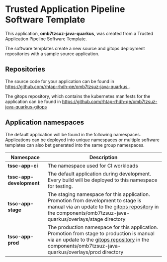 # Trusted Application Pipeline Software Template

This application, **omb7tzsuz-java-quarkus**, was created from a Trusted Application Pipeline Software Template.

The software templates create a new source and gitops deployment repositories with a sample source application. 

## Repositories

The source code for your application can be found in [https://github.com/rhtap-rhdh-qe/omb7tzsuz-java-quarkus ](https://github.com/rhtap-rhdh-qe/omb7tzsuz-java-quarkus ).
 
The gitops repository, which contains the kubernetes manifests for the application can be found in 
[https://github.com/rhtap-rhdh-qe/omb7tzsuz-java-quarkus-gitops ](https://github.com/rhtap-rhdh-qe/omb7tzsuz-java-quarkus-gitops ) 

## Application namespaces 

The default application will be found in the following namespaces. Applications can be deployed into unique namespaces or multiple software templates can also bet generated into the same group namespaces.  

|  Namespace   |  Description   |  
| -------- | -------- |
| **tssc-app-ci** | The namespace used for CI workloads |
| **tssc-app-development** | The default application during development. Every build will be deployed to this namespace for testing. |
| **tssc-app-stage** | The staging namespace for this application. Promotion from development to stage is manual via an update to the [gitops repository](https://github.com/rhtap-rhdh-qe/omb7tzsuz-java-quarkus-gitops ) in the components/omb7tzsuz-java-quarkus/overlays/stage directory |
| **tssc-app-prod** | The production namespace for this application. Promotion from stage to production is manual via an update to the [gitops repository](https://github.com/rhtap-rhdh-qe/omb7tzsuz-java-quarkus-gitops ) in the components/omb7tzsuz-java-quarkus/overlays/prod directory |
